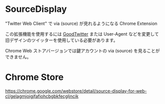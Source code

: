# SourceDisplay
"Twitter Web Client" で via (source) が見れるようになる Chrome Extension

この拡張機能を使用するには [GoodTwitter](https://chrome.google.com/webstore/detail/goodtwitter/jbanhionoclikdjnjlcmefiofgjimgca) または User-Agent などを変更して旧デザインのツイッターを使用している必要があります。

Chrome Web ストアバージョンでは鍵アカウントの via (source) を見ることができません。

# Chrome Store
https://chrome.google.com/webstore/detail/source-display-for-web-cl/gelagmjoigjfafiohcbgbkfecgljncik

